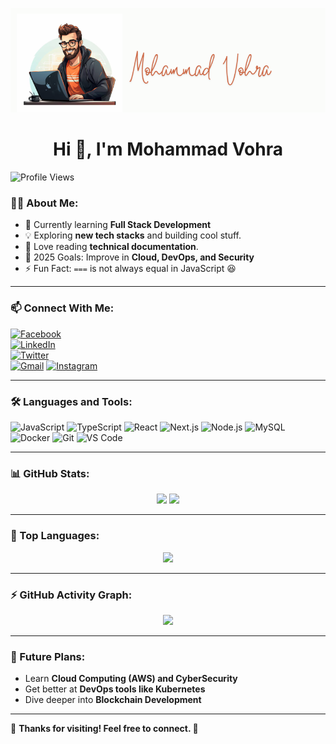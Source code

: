 ![logo](https://github.com/MohammadV2704/MohammadV2704/blob/main/Mohammad.png)

<h1 align="center"> Hi 👋, I'm Mohammad Vohra </h1>
<!-- <p align="center"> 🚀 Frontend Developer </p>   -->

![Profile Views](https://komarev.com/ghpvc/?username=MohammadV2704&color=brightgreen)




### 👨‍💻 About Me:
- 🌱 Currently learning **Full Stack Development**
- 💡 Exploring **new tech stacks** and building cool stuff.
- 📖 Love reading **technical documentation**.
- 🎯 2025 Goals: Improve in **Cloud, DevOps, and Security**
- ⚡ Fun Fact: `===` is not always equal in JavaScript 😆

---

### 📫 Connect With Me:
[![Facebook](https://img.shields.io/badge/Facebook-%231877F2.svg?&style=for-the-badge&logo=facebook&logoColor=white)](https://facebook.com/yourprofile)  
[![LinkedIn](https://img.shields.io/badge/LinkedIn-%230077B5.svg?&style=for-the-badge&logo=linkedin&logoColor=white)](https://linkedin.com/in/vohra-mohammad-51b58021b/)  
[![Twitter](https://img.shields.io/badge/Twitter-%231DA1F2.svg?&style=for-the-badge&logo=twitter&logoColor=white)](https://twitter.com/vohramohammad6)  
[![Gmail](https://img.shields.io/badge/Gmail-D14836?style=for-the-badge&logo=gmail&logoColor=white)](mailto:vohramohammad5253@gmail.com)
[![Instagram](https://img.shields.io/badge/Instagram-%23E4405F.svg?&style=for-the-badge&logo=instagram&logoColor=white)](https://instagram.com/__mohammad5253__/)

---

### 🛠️ Languages and Tools:
![JavaScript](https://img.shields.io/badge/JavaScript-F7DF1E?style=for-the-badge&logo=javascript&logoColor=black)
![TypeScript](https://img.shields.io/badge/TypeScript-007ACC?style=for-the-badge&logo=typescript&logoColor=white)
![React](https://img.shields.io/badge/React-61DAFB?style=for-the-badge&logo=react&logoColor=black)
![Next.js](https://img.shields.io/badge/Next.js-000000?style=for-the-badge&logo=nextdotjs&logoColor=white)
![Node.js](https://img.shields.io/badge/Node.js-339933?style=for-the-badge&logo=nodedotjs&logoColor=white)
![MySQL](https://img.shields.io/badge/MySQL-4479A1?style=for-the-badge&logo=mysql&logoColor=white)
![Docker](https://img.shields.io/badge/Docker-2496ED?style=for-the-badge&logo=docker&logoColor=white)
![Git](https://img.shields.io/badge/Git-F05032?style=for-the-badge&logo=git&logoColor=white)
![VS Code](https://img.shields.io/badge/VS%20Code-0078D4?style=for-the-badge&logo=visual-studio-code&logoColor=white)

---

### 📊 GitHub Stats:
<p align="center">
  <img width="48%" src="https://github-readme-stats.vercel.app/api?username=MohammadV2704&show_icons=true&theme=radical" />
  <img width="48%" src="https://github-readme-streak-stats.herokuapp.com/?user=MohammadV2704&theme=radical" />
</p>

---

### 🚀 Top Languages:
<p align="center">
  <img src="https://github-readme-stats.vercel.app/api/top-langs/?username=MohammadV2704&langs_count=10&layout=compact&theme=radical" />
</p>

---

### ⚡ GitHub Activity Graph:
<p align="center">
  <img src="https://github-readme-activity-graph.vercel.app/graph?username=MohammadV2704&theme=react-dark&hide_border=true" />
</p>

---

### 🎯 Future Plans:
- Learn **Cloud Computing (AWS) and CyberSecurity**
- Get better at **DevOps tools like Kubernetes**
- Dive deeper into **Blockchain Development**

---

🤩 **Thanks for visiting! Feel free to connect. 🚀**
